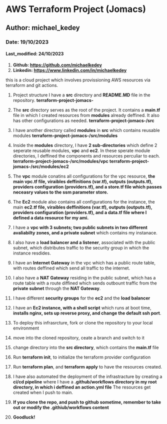 # AWS Terraform Project (Jomacs)
## Author: michael_kedey
### Date: 19/10/2023
#### Last_modified: 24/10/2023
1. **Github: https://github.com/michaelkedey**
2. **Linkedin: https://www.linkedin.com/in/michaelkedey**


this is a cloud project which involves provissioning AWS resources via terraform and git actions.

1. Project structure
I have a **src** directory and **README.MD** file in the repository.
**terraform-project-jomacs-**

2. The **src** directory serves as the root of the project. It contains a **main.tf** file in which I created resources from **modules** already deffined. It also has other configurations as needed.
**terraform-project-jomacs-/src**

3. I have another directory called **modules** in **src** which contains reusable modules 
**terraform-project-jomacs-/src/modules**

4. Inside the **modules** directory,  I have **2 sub-directories** which define 2 seperate reusable modules, **vpc** and **ec2**. In these sperate module directories, I deffined the components and resources perculiar to each.
**terraform-project-jomacs-/src/modules/vpc**
**terraform-project-jomacs-/src/modules/ec2**

5. The **vpc** module conatins all configurations for the vpc resource, **the main vpc.tf file, viraibles deffinitions (var.tf), outputs (outputs.tf), providers configuration (providers.tf), and a store.tf file which passes neceasry values to the ssm parameter store.**

6. The **Ec2** module also contains all configurations for the instance, the main **ec2.tf file, viraibles deffinitions (var.tf), outputs (outputs.tf), providers configuration (providers.tf), and a data.tf file where I defined a data resource for my ami.**

7. I have a **vpc with 3 subnets; two public subnets in two different avaliabilty zones, and a private subnet** which contains my instanace.

8. I also have a **load balancer and a listener**, associated with the public subnet, which distributes traffic to the security group in which the instance resdides.

9. I have an **Internet Gateway** in the vpc which has a public route table, with routes deffined which send all traffic to the internet. 

10. I also have a **NAT Gateway** residing in the public subnet, which has a route table with a route diffined which sends outbount traffic from the **private subnet** through the **NAT Gateway**.

11. I have different **security groups** for the **ec2** and the **load balancer**
12. I have an **Ec2 instance, with a shell script** which runs at boot time, **installs nginx, sets up reverse proxy, and change the default ssh port**.

13. To deploy this infrasrcture, fork or clone the repository to your local environment
14. move into the cloned repository, ceate a branch and switch to it
15. change directory into the **src directory**, which contains the **main.tf** file
16. Run **terraform init**, to initialize the terraform provider configuration
17. Run **terraform plan**, and **terraform apply** to have the resources created. 
18. I have also automated the deployment of the infrastracture by creating a **ci/cd pipeline** where I have a **.github/workflows directory in my root directory, in which i deffined an action.yml file** The resources get created when I push to main.

19. **If you clone the repo, and push to github sometime, remember to take out or modify the .githiub/workflows content**
20. **Goodluck!**







